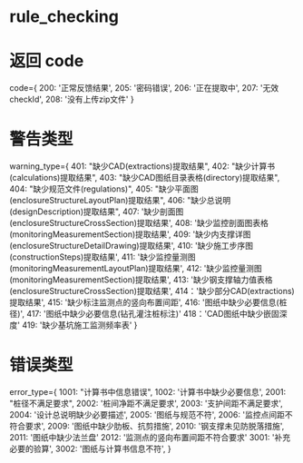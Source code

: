 # rule_checking

# 返回 code
code={
    200: '正常反馈结果',
    205: '密码错误',
    206: '正在提取中',
    207: '无效checkId',
    208: '没有上传zip文件'
}

# 警告类型
warning_type={
    401: "缺少CAD(extractions)提取结果",
    402: "缺少计算书(calculations)提取结果",
    403: "缺少CAD图纸目录表格(directory)提取结果",
    404: "缺少规范文件(regulations)",
    405: "缺少平面图(enclosureStructureLayoutPlan)提取结果",
    406: "缺少总说明(designDescription)提取结果",
    407: '缺少剖面图(enclosureStructureCrossSection)提取结果',
    408: '缺少监控剖面图表格(monitoringMeasurementSection)提取结果',
    409: '缺少内支撑详图(enclosureStructureDetailDrawing)提取结果',
    410: '缺少施工步序图(constructionSteps)提取结果',
    411: '缺少监控量测图(monitoringMeasurementLayoutPlan)提取结果',
    412: '缺少监控量测图(monitoringMeasurementSection)提取结果',
    413: '缺少钢支撑轴力值表格(enclosureStructureCrossSection)提取结果',
    414：'缺少部分CAD(extractions)提取结果',
    415: '缺少标注监测点的竖向布置间距',
    416: '图纸中缺少必要信息(桩径)',
    417: '图纸中缺少必要信息(钻孔灌注桩标注)'
    418：'CAD图纸中缺少嵌固深度'
    419: '缺少基坑施工监测频率表'
}

# 错误类型
error_type={
    1001: "计算书中信息错误",
    1002: '计算书中缺少必要信息',
    2001: "桩径不满足要求",
    2002: '桩间净距不满足要求', 
    2003: '支护间距不满足要求',
    2004: '设计总说明缺少必要描述',
    2005: '图纸与规范不符',
    2006: '监控点间距不符合要求',
    2009: '图纸中缺少肋板、抗剪措施',
    2010: '钢支撑未见防脱落措施',
    2011: '图纸中缺少法兰盘'
    2012: '监测点的竖向布置间距不符合要求'
    3001: '补充必要的验算',
    3002: '图纸与计算书信息不符',
}